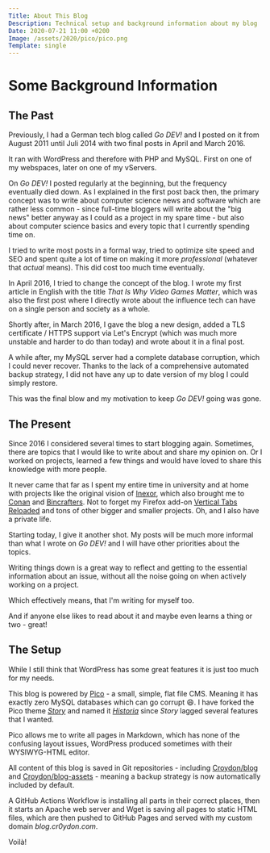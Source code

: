 ```yaml
---
Title: About This Blog
Description: Technical setup and background information about my blog
Date: 2020-07-21 11:00 +0200
Image: /assets/2020/pico/pico.png
Template: single
---
```


# Some Background Information


## The Past

Previously, I had a German tech blog called  _Go DEV!_ and I posted on it from August 2011 until Juli 2014 with two final posts in April and March 2016.

It ran with WordPress and therefore with PHP and MySQL. First on one of my webspaces, later on one of my vServers.

On _Go DEV!_ I posted regularly at the beginning, but the frequency eventually died down. As I explained in the first post back then, the primary concept was to write about computer science news and software which are rather less common - since full-time bloggers will write about the "big news" better anyway as I could as a project in my spare time - but also about computer science basics and every topic that I currently spending time on.

I tried to write most posts in a formal way, tried to optimize site speed and SEO and spent quite a lot of time on making it more _professional_ (whatever that _actual_ means).
This did cost too much time eventually.

In April 2016, I tried to change the concept of the blog. I wrote my first article in English with the title _That Is Why Video Games Matter_, which was also the first post where I directly wrote about the influence tech can have on a single person and society as a whole.

Shortly after, in March 2016, I gave the blog a new design, added a TLS certificate / HTTPS support via Let's Encrypt (which was much more unstable and harder to do than today) and wrote about it in a final post.

A while after, my MySQL server had a complete database corruption, which I could never recover. Thanks to the lack of a comprehensive automated backup strategy, I did not have any up to date version of my blog I could simply restore.

This was the final blow and my motivation to keep _Go DEV!_ going was gone.



## The Present

Since 2016 I considered several times to start blogging again. Sometimes, there are topics that I would like to write about and share my opinion on. Or I worked on projects, learned a few things and would have loved to share this knowledge with more people.

It never came that far as I spent my entire time in university and at home with projects like the original vision of [Inexor](https://inexor.org), which also brought me to [Conan](https://conan.io) and [Bincrafters](https://github.com/bincrafters). Not to forget my Firefox add-on [Vertical Tabs Reloaded](https://github.com/croydon/vertical-tabs-reloaded) and tons of other bigger and smaller projects. Oh, and I also have a private life.

Starting today, I give it another shot. My posts will be much more informal than what I wrote on _Go DEV!_ and I will have other priorities about the topics.

Writing things down is a great way to reflect and getting to the essential information about an issue, without all the noise going on when actively working on a project.

Which effectively means, that I'm writing for myself too.

And if anyone else likes to read about it and maybe even learns a thing or two - great!


## The Setup

While I still think that WordPress has some great features it is just too much for my needs.

This blog is powered by [Pico](http://picocms.org) - a small, simple, flat file CMS. Meaning it has exactly zero MySQL databases which can go corrupt 😄. I have forked the Pico theme [_Story_](https://github.com/BesrourMS/story) and named it [_Historia_](https://github.com/Croydon/pico-theme-historia) since _Story_ lagged several features that I wanted.

Pico allows me to write all pages in Markdown, which has none of the confusing layout issues, WordPress produced sometimes with their WYSIWYG-HTML editor.

All content of this blog is saved in Git repositories - including [Croydon/blog](https://github.com/Croydon/blog/) and [Croydon/blog-assets](https://github.com/Croydon/blog-assets) - meaning a backup strategy is now automatically included by default.

A GitHub Actions Workflow is installing all parts in their correct places, then it starts an Apache web server and Wget is saving all pages to static HTML files, which are then pushed to GitHub Pages and served with my custom domain _blog.cr0ydon.com_.

Voi­là!
